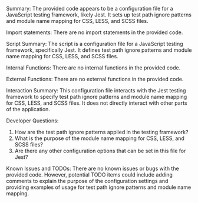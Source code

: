 Summary:
The provided code appears to be a configuration file for a JavaScript testing framework, likely Jest. It sets up test path ignore patterns and module name mapping for CSS, LESS, and SCSS files.

Import statements:
There are no import statements in the provided code.

Script Summary:
The script is a configuration file for a JavaScript testing framework, specifically Jest. It defines test path ignore patterns and module name mapping for CSS, LESS, and SCSS files.

Internal Functions:
There are no internal functions in the provided code.

External Functions:
There are no external functions in the provided code.

Interaction Summary:
This configuration file interacts with the Jest testing framework to specify test path ignore patterns and module name mapping for CSS, LESS, and SCSS files. It does not directly interact with other parts of the application.

Developer Questions:
1. How are the test path ignore patterns applied in the testing framework?
2. What is the purpose of the module name mapping for CSS, LESS, and SCSS files?
3. Are there any other configuration options that can be set in this file for Jest?

Known Issues and TODOs:
There are no known issues or bugs with the provided code. However, potential TODO items could include adding comments to explain the purpose of the configuration settings and providing examples of usage for test path ignore patterns and module name mapping.
